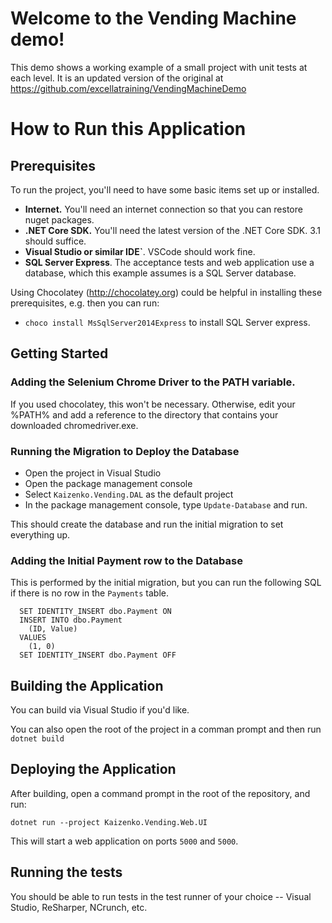 # Welcome to the Vending Machine demo!
This demo shows a working example of a small project with unit tests at each level. It is an updated version of the original at https://github.com/excellatraining/VendingMachineDemo

# How to Run this Application

## Prerequisites
To run the project, you'll need to have some basic items set up or installed.

* **Internet.** You'll need an internet connection so that you can restore nuget packages.
* **.NET Core SDK.** You'll need the latest version of the .NET Core SDK. 3.1 should suffice.
* **Visual Studio or similar IDE`**. VSCode should work fine.
* **SQL Server Express**. The acceptance tests and web application use a database, which this example assumes is a SQL Server database.

Using Chocolatey (<http://chocolatey.org>) could be helpful in installing these prerequisites, e.g. then you can run: 

* `choco install MsSqlServer2014Express` to install SQL Server express.
 
## Getting Started

### Adding the Selenium Chrome Driver to the PATH variable.

If you used chocolatey, this won't be necessary. Otherwise, edit your %PATH% and add a reference to the directory that contains your downloaded chromedriver.exe. 

### Running the Migration to Deploy the Database

* Open the project in Visual Studio
* Open the package management console
* Select `Kaizenko.Vending.DAL` as the default project
* In the package management console, type `Update-Database` and run.

This should create the database and run the initial migration to set everything up.

### Adding the Initial Payment row to the Database

This is performed by the initial migration, but you can run the following SQL if there is no row in the `Payments` table.

```
  SET IDENTITY_INSERT dbo.Payment ON
  INSERT INTO dbo.Payment
    (ID, Value)
  VALUES 
    (1, 0)
  SET IDENTITY_INSERT dbo.Payment OFF
```

## Building the Application

You can build via Visual Studio if you'd like.

You can also open the root of the project in a comman prompt and then run `dotnet build`

## Deploying the Application

After building, open a command prompt in the root of the repository, and run:

`dotnet run --project Kaizenko.Vending.Web.UI`

This will start a web application on ports `5000` and `5000`.

## Running the tests

You should be able to run tests in the test runner of your choice -- Visual Studio, ReSharper, NCrunch, etc.
